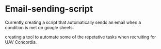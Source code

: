 # Email-sending-script
Currently creating a script that automatically sends an email when a condition is met on google sheets. 

creating a tool to automate some of the repetative tasks when recruiting for UAV Concordia.
